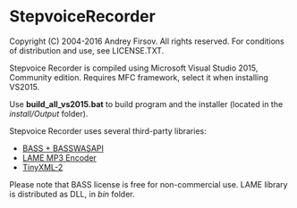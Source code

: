 # StepvoiceRecorder

Copyright (C) 2004-2016 Andrey Firsov. All rights reserved.
For conditions of distribution and use, see LICENSE.TXT.

Stepvoice Recorder is compiled using Microsoft Visual Studio
2015, Community edition. Requires MFC framework, select it
when installing VS2015.

Use **build_all_vs2015.bat** to build program and the installer
(located in the *install/Output* folder).

Stepvoice Recorder uses several third-party libraries:
* [BASS + BASSWASAPI](http://www.un4seen.com/bass.html)
* [LAME MP3 Encoder](http://lame.sourceforge.net/)
* [TinyXML-2](http://www.grinninglizard.com/tinyxml2/)

Please note that BASS license is free for non-commercial use.
LAME library is distributed as DLL, in *bin* folder.
